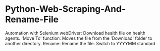 # Python-Web-Scraping-And-Rename-File
Automation with Selenium webDriver: Download health file on health agents. 'Move To' function: Moves the file from the 'Download' folder to another directory. Rename: Rename the file. Switch to YYYYMM standard
